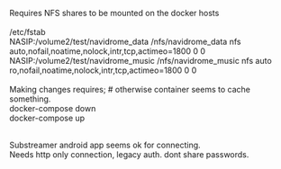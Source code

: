 Requires NFS shares to be mounted on the docker hosts<br>
<br>
/etc/fstab<br>
NASIP:/volume2/test/navidrome_data /nfs/navidrome_data nfs auto,nofail,noatime,nolock,intr,tcp,actimeo=1800 0 0<br>
NASIP:/volume2/test/navidrome_music /nfs/navidrome_music nfs auto ro,nofail,noatime,nolock,intr,tcp,actimeo=1800 0 0<br>
<br>
Making changes requires; # otherwise container seems to cache something. <br>
docker-compose down<br>
docker-compose up<br><br>

Substreamer android app seems ok for connecting. <br>
Needs http only connection, legacy auth. dont share passwords.<br>

